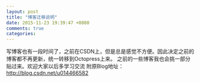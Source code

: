 ```yaml
---
layout: post
title: "博客迁移说明"
date: 2015-11-23 19:39:47 +0800
comments: true
categories: 
---
```


写博客也有一段时间了，之前在CSDN上，但是总是感觉不方便。因此决定之前的博客都不再更新，统一转移到Octopress上来。 之前的一些博客我也会挑一部分贴过来。欢迎大家以后多学习交流
附原Blog地址：http://blog.csdn.net/u014466582


